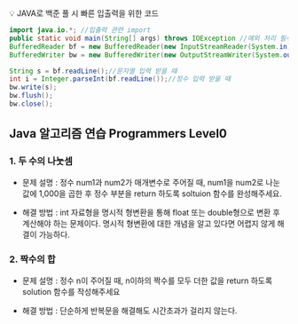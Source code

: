<aside>
💡 JAVA로 백준 풀 시 빠른 입출력을 위한 코드

</aside>

```java
import java.io.*; //입출력 관련 import 
public static void main(String[] args) throws IOException //예외 처리 필수
BufferedReader bf = new BufferedReader(new InputStreamReader(System.in));
BufferedWriter bw = new BufferedWriter(new OutputStreamWriter(System.out));

String s = bf.readLine();//문자열 입력 받을 때
int i = Integer.parseInt(bf.readLine());//정수 입력 받을 때
bw.write(s);
bw.flush();
bw.close();
```

## Java 알고리즘 연습 Programmers Level0

### 1. 두 수의 나눗셈
- 문제 설명 :  정수 num1과 num2가 매개변수로 주어질 때, num1을 num2로 나눈 값에 1,000을 곱한 후 정수 부분을 return 하도록 soltuion 함수를 완성해주세요.


- 해결 방법 : int 자료형을 명시적 형변환을 통해 float 또는 double형으로 변환 후 계산해야 하는 문제이다. 명시적 형변환에 대한 개념을 알고 있다면 어렵지 않게 해결이 가능하다.

### 2. 짝수의 합
- 문제 설명 : 정수 n이 주어질 때, n이하의 짝수를 모두 더한 값을 return 하도록 solution 함수를 작성해주세요


- 해결 방법 : 단순하게 반복문을 해결해도 시간초과가 걸리지 않는다.